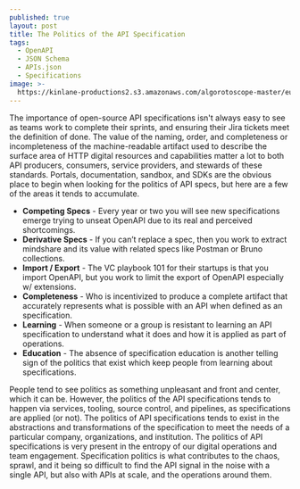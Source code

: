 ```yaml
---
published: true
layout: post
title: The Politics of the API Specification
tags:
  - OpenAPI
  - JSON Schema
  - APIs.json
  - Specifications
image: >-
  https://kinlane-productions2.s3.amazonaws.com/algorotoscope-master/eugenics-turing-front-view.jpg
---
```

The importance of open-source API specifications isn't always easy to see as teams work to complete their sprints, and ensuring their Jira tickets meet the definition of done. The value of the naming, order, and completeness or incompleteness of the machine-readable artifact used to describe the surface area of HTTP digital resources and capabilities matter a lot to both API producers, consumers, service providers, and stewards of these standards. Portals, documentation, sandbox, and SDKs are the obvious place to begin when looking for the politics of API specs, but here are a few of the areas it tends to accumulate.

- **Competing Specs** - Every year or two you will see new specifications emerge trying to unseat OpenAPI due to its real and perceived shortcomings.
- **Derivative Specs** - If you can’t replace a spec, then you work to extract mindshare and its value with related specs like Postman or Bruno collections.
- **Import / Export** - The VC playbook 101 for their startups is that you import OpenAPI, but you work to limit the export of OpenAPI especially w/ extensions.
- **Completeness** - Who is incentivized to produce a complete artifact that accurately represents what is possible with an API when defined as an specification.
- **Learning** - When someone or a group is resistant to learning an API specification to understand what it does and how it is applied as part of operations.
- **Education** - The absence of specification education is another telling sign of the politics that exist which keep people from learning about specifications.

People tend to see politics as something unpleasant and front and center, which it can be. However, the politics of the API specifications tends to happen via services, tooling, source control, and pipelines, as specifications are applied (or not). The politics of API specifications tends to exist in the abstractions and transformations of the specification to meet the needs of a particular company, organizations, and institution. The politics of API specifications is very present in the entropy of our digital operations and team engagement. Specification politics is what contributes to the chaos, sprawl, and it being so difficult to find the API signal in the noise with a single API, but also with APIs at scale, and the operations around them.



